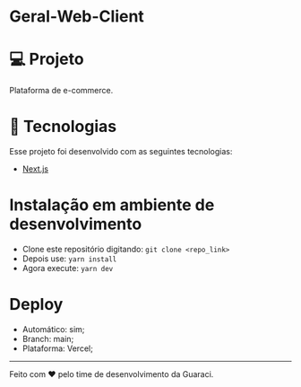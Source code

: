 # Geral-Web-Client


# 💻 Projeto
Plataforma de e-commerce.

# 🚀 Tecnologias
Esse projeto foi desenvolvido com as seguintes tecnologias:
- [Next.js](https://nextjs.org/)

# Instalação em ambiente de desenvolvimento
- Clone este repositório digitando: `git clone <repo_link>`
- Depois use: `yarn install`
- Agora execute: `yarn dev`

# Deploy 
- Automático: sim;
- Branch: main;
- Plataforma: Vercel; 
---

Feito com ♥ pelo time de desenvolvimento da Guaraci.
